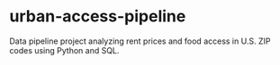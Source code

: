 # urban-access-pipeline
Data pipeline project analyzing rent prices and food access in U.S. ZIP codes using Python and SQL.
